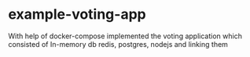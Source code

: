 # example-voting-app
With help of docker-compose implemented the voting application which consisted of In-memory db redis, postgres, nodejs and linking them